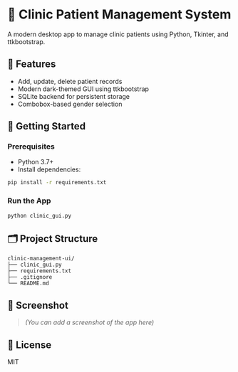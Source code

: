 # 🏥 Clinic Patient Management System

A modern desktop app to manage clinic patients using Python, Tkinter, and ttkbootstrap.

## 🔧 Features
- Add, update, delete patient records
- Modern dark-themed GUI using ttkbootstrap
- SQLite backend for persistent storage
- Combobox-based gender selection

## 🚀 Getting Started

### Prerequisites
- Python 3.7+
- Install dependencies:

```bash
pip install -r requirements.txt
```

### Run the App
```bash
python clinic_gui.py
```

## 🗂️ Project Structure
```
clinic-management-ui/
├── clinic_gui.py
├── requirements.txt
├── .gitignore
└── README.md
```

## 📸 Screenshot

> *(You can add a screenshot of the app here)*

## 📃 License
MIT
